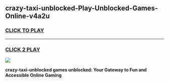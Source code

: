 
## crazy-taxi-unblocked-Play-Unblocked-Games-Online-v4a2u
<h3>
<a href="https://premium76.site?title=crazy-taxi-unblocked&ref=25A">CLICK TO PLAY</a></h3>
<hr>

<h3>
<a href="https://premium76.site?title=crazy-taxi-unblocked&ref=25A">CLICK 2 PLAY</a>
  
</h3>

<a href="https://premium76.site?title=crazy-taxi-unblocked&ref=25A"><img src="https://clearcache.store/games.png"></a>


**crazy-taxi-unblocked games unblocked: Your Gateway to Fun and Accessible Online Gaming**

